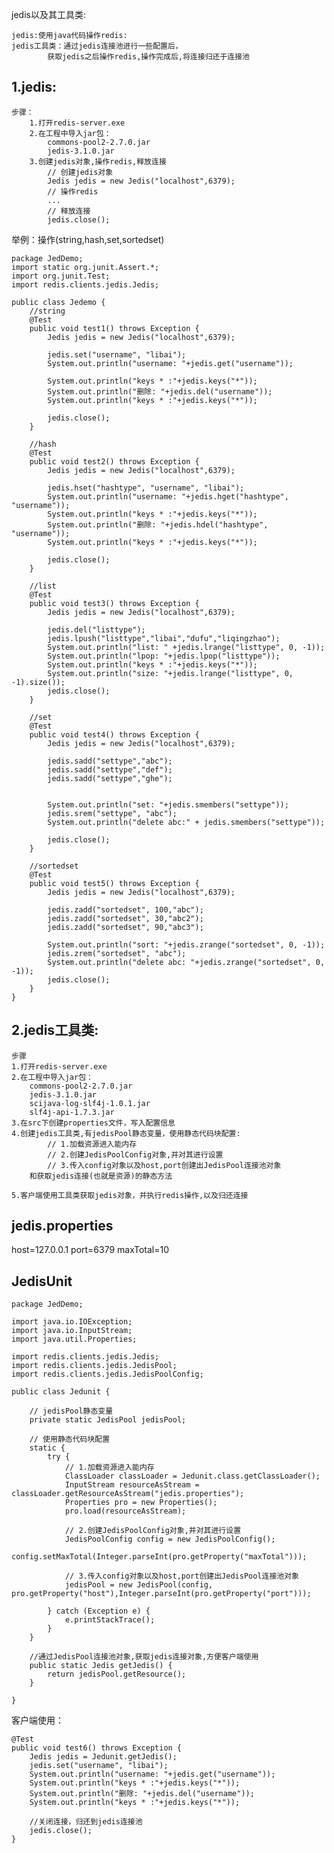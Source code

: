 jedis以及其工具类:
    
    jedis:使用java代码操作redis:
    jedis工具类：通过jedis连接池进行一些配置后，
            获取jedis之后操作redis,操作完成后,将连接归还于连接池

1.jedis:
-

    步骤：
        1.打开redis-server.exe
        2.在工程中导入jar包：
            commons-pool2-2.7.0.jar
            jedis-3.1.0.jar
        3.创建jedis对象,操作redis,释放连接
            // 创建jedis对象
            Jedis jedis = new Jedis("localhost",6379);
            // 操作redis
            ...
            // 释放连接
            jedis.close();

举例：操作(string,hash,set,sortedset)

    package JedDemo;
    import static org.junit.Assert.*;
    import org.junit.Test;
    import redis.clients.jedis.Jedis;

    public class Jedemo {
    	//string
    	@Test
    	public void test1() throws Exception {
    		Jedis jedis = new Jedis("localhost",6379);
    		
    		jedis.set("username", "libai");
    		System.out.println("username: "+jedis.get("username"));
    		
    		System.out.println("keys * :"+jedis.keys("*"));
    		System.out.println("删除: "+jedis.del("username"));
    		System.out.println("keys * :"+jedis.keys("*"));
    		
    		jedis.close();
    	}
    	
    	//hash
    	@Test
    	public void test2() throws Exception {
    		Jedis jedis = new Jedis("localhost",6379);
    		
    		jedis.hset("hashtype", "username", "libai");
    		System.out.println("username: "+jedis.hget("hashtype", "username"));
    		System.out.println("keys * :"+jedis.keys("*"));
    		System.out.println("删除: "+jedis.hdel("hashtype", "username"));
    		System.out.println("keys * :"+jedis.keys("*"));
    		
    		jedis.close();
    	}	
    	
    	//list
    	@Test
    	public void test3() throws Exception {
    		Jedis jedis = new Jedis("localhost",6379);
    		
    		jedis.del("listtype");
    		jedis.lpush("listtype","libai","dufu","liqingzhao");
    		System.out.println("list: " +jedis.lrange("listtype", 0, -1));
    		System.out.println("lpop: "+jedis.lpop("listtype"));
    		System.out.println("keys * :"+jedis.keys("*"));
    		System.out.println("size: "+jedis.lrange("listtype", 0, -1).size());
    		jedis.close();
    	}
    	
    	//set
    	@Test
    	public void test4() throws Exception {
    		Jedis jedis = new Jedis("localhost",6379);
    		
    		jedis.sadd("settype","abc");
    		jedis.sadd("settype","def");
    		jedis.sadd("settype","ghe");
    		
    		
    		System.out.println("set: "+jedis.smembers("settype"));
    		jedis.srem("settype", "abc");
    		System.out.println("delete abc:" + jedis.smembers("settype"));
    		
    		jedis.close();
    	}	
    	
    	//sortedset
    	@Test
    	public void test5() throws Exception {
    		Jedis jedis = new Jedis("localhost",6379);
    		
    		jedis.zadd("sortedset", 100,"abc");
    		jedis.zadd("sortedset", 30,"abc2");
    		jedis.zadd("sortedset", 90,"abc3");
    		
    		System.out.println("sort: "+jedis.zrange("sortedset", 0, -1));
    		jedis.zrem("sortedset", "abc");
    		System.out.println("delete abc: "+jedis.zrange("sortedset", 0, -1));
    		jedis.close();
    	}	
    }


2.jedis工具类:
-
    
    步骤
    1.打开redis-server.exe
    2.在工程中导入jar包：
        commons-pool2-2.7.0.jar
        jedis-3.1.0.jar
        scijava-log-slf4j-1.0.1.jar
        slf4j-api-1.7.3.jar
    3.在src下创建properties文件，写入配置信息
    4.创建jedis工具类,有jedisPool静态变量，使用静态代码块配置:
            // 1.加载资源进入能内存
            // 2.创建JedisPoolConfig对象,并对其进行设置
            // 3.传入config对象以及host,port创建出JedisPool连接池对象
        和获取jedis连接(也就是资源)的静态方法
        
    5.客户端使用工具类获取jedis对象，并执行redis操作,以及归还连接
        

jedis.properties
-
host=127.0.0.1
port=6379
maxTotal=10



JedisUnit
-
    package JedDemo;
    
    import java.io.IOException;
    import java.io.InputStream;
    import java.util.Properties;
    
    import redis.clients.jedis.Jedis;
    import redis.clients.jedis.JedisPool;
    import redis.clients.jedis.JedisPoolConfig;
    
    public class Jedunit {
    	
    	// jedisPool静态变量
    	private static JedisPool jedisPool;
    	
    	// 使用静态代码块配置
    	static {
    		try {
    			// 1.加载资源进入能内存
    			ClassLoader classLoader = Jedunit.class.getClassLoader();
    			InputStream resourceAsStream = classLoader.getResourceAsStream("jedis.properties");
    			Properties pro = new Properties();
    			pro.load(resourceAsStream);
    			
    			// 2.创建JedisPoolConfig对象,并对其进行设置
    			JedisPoolConfig config = new JedisPoolConfig();
    			config.setMaxTotal(Integer.parseInt(pro.getProperty("maxTotal")));
    			
    			// 3.传入config对象以及host,port创建出JedisPool连接池对象
    			jedisPool = new JedisPool(config, pro.getProperty("host"),Integer.parseInt(pro.getProperty("port")));
    			
    		} catch (Exception e) {
    			e.printStackTrace();
    		}
    	}
    	
    	//通过JedisPool连接池对象,获取jedis连接对象,方便客户端使用
    	public static Jedis getJedis() {
    		return jedisPool.getResource();
    	}
    	
    }

客户端使用：
    
    @Test
	public void test6() throws Exception {
		Jedis jedis = Jedunit.getJedis();
		jedis.set("username", "libai");
		System.out.println("username: "+jedis.get("username"));
		System.out.println("keys * :"+jedis.keys("*"));
		System.out.println("删除: "+jedis.del("username"));
		System.out.println("keys * :"+jedis.keys("*"));
		
		//关闭连接，归还到jedis连接池
		jedis.close();
	}




